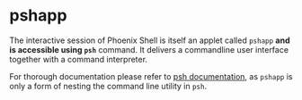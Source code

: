 # pshapp

The interactive session of Phoenix Shell is itself an applet called `pshapp` **and is accessible using `psh`** command.
It delivers a commandline user interface together with a command interpreter.

For thorough documentation please refer to [psh documentation](../index.md), as `pshapp` is only a form of nesting the
command line utility in `psh`.
